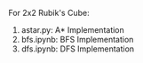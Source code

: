 For 2x2 Rubik's Cube:

1. astar.py: A* Implementation
2. bfs.ipynb: BFS Implementation
3. dfs.ipynb: DFS Implementation
